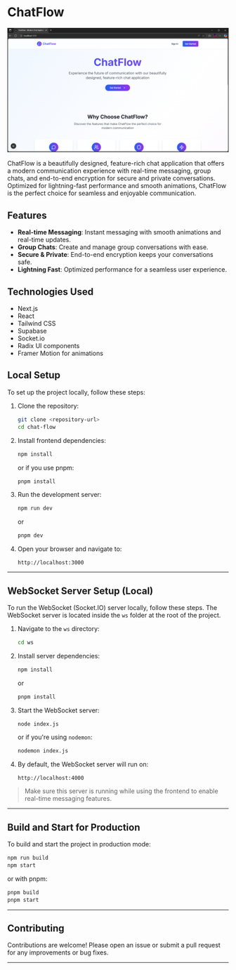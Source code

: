 # ChatFlow

![ChatFlow Preview](./public/home.png)

ChatFlow is a beautifully designed, feature-rich chat application that offers a modern communication experience with real-time messaging, group chats, and end-to-end encryption for secure and private conversations. Optimized for lightning-fast performance and smooth animations, ChatFlow is the perfect choice for seamless and enjoyable communication.

## Features

- **Real-time Messaging**: Instant messaging with smooth animations and real-time updates.
- **Group Chats**: Create and manage group conversations with ease.
- **Secure & Private**: End-to-end encryption keeps your conversations safe.
- **Lightning Fast**: Optimized performance for a seamless user experience.

## Technologies Used

- Next.js
- React
- Tailwind CSS
- Supabase
- Socket.io
- Radix UI components
- Framer Motion for animations

## Local Setup

To set up the project locally, follow these steps:

1. Clone the repository:
   ```bash
   git clone <repository-url>
   cd chat-flow

2. Install frontend dependencies:

   ```bash
   npm install
   ```

   or if you use pnpm:

   ```bash
   pnpm install
   ```

3. Run the development server:

   ```bash
   npm run dev
   ```

   or

   ```bash
   pnpm dev
   ```

4. Open your browser and navigate to:

   ```
   http://localhost:3000
   ```

---

## WebSocket Server Setup (Local)

To run the WebSocket (Socket.IO) server locally, follow these steps. The WebSocket server is located inside the `ws` folder at the root of the project.

1. Navigate to the `ws` directory:

   ```bash
   cd ws
   ```

2. Install server dependencies:

   ```bash
   npm install
   ```

   or

   ```bash
   pnpm install
   ```

3. Start the WebSocket server:

   ```bash
   node index.js
   ```

   or if you're using `nodemon`:

   ```bash
   nodemon index.js
   ```

4. By default, the WebSocket server will run on:

   ```
   http://localhost:4000
   ```

> Make sure this server is running while using the frontend to enable real-time messaging features.

---

## Build and Start for Production

To build and start the project in production mode:

```bash
npm run build
npm start
```

or with pnpm:

```bash
pnpm build
pnpm start
```

---

## Contributing

Contributions are welcome! Please open an issue or submit a pull request for any improvements or bug fixes.

---

